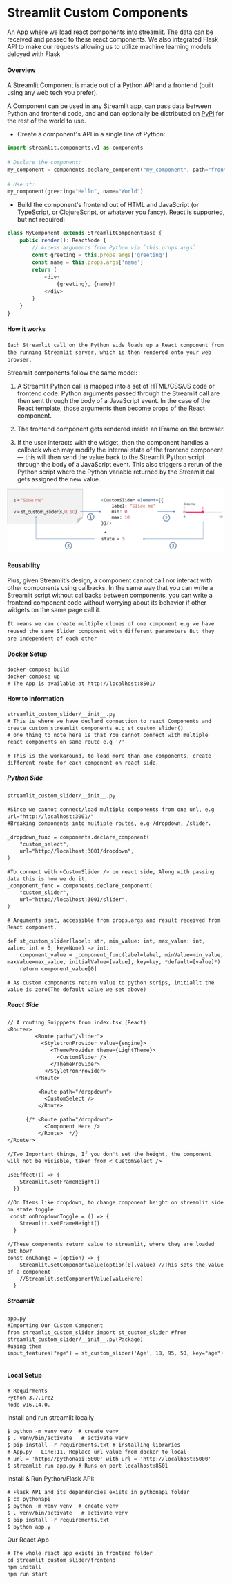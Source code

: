 # Streamlit Custom Components

An App where we load react components into streamlit. The data can be received and passed to these react components. We also integrated Flask API to make our requests allowing us to utilize machine learning models deloyed with Flask

#### Overview

A Streamlit Component is made out of a Python API and a frontend (built using any web tech you prefer).

A Component can be used in any Streamlit app, can pass data between Python and frontend code, and and can optionally be distributed on [PyPI](https://pypi.org/) for the rest of the world to use.

-   Create a component's API in a single line of Python:

```python
import streamlit.components.v1 as components

# Declare the component:
my_component = components.declare_component("my_component", path="frontend/build")

# Use it:
my_component(greeting="Hello", name="World")
```

-   Build the component's frontend out of HTML and JavaScript (or TypeScript, or ClojureScript, or whatever you fancy). React is supported, but not required:

```typescript
class MyComponent extends StreamlitComponentBase {
    public render(): ReactNode {
        // Access arguments from Python via `this.props.args`:
        const greeting = this.props.args['greeting']
        const name = this.props.args['name']
        return (
            <div>
                {greeting}, {name}!
            </div>
        )
    }
}
```

#### How it works

`Each Streamlit call on the Python side loads up a React component from the running Streamlit server, which is then rendered onto your web browser.`

Streamlit components follow the same model:

1. A Streamlit Python call is mapped into a set of HTML/CSS/JS code or frontend code. Python arguments passed through the Streamlit call are then sent through the body of a JavaScript event. In the case of the React template, those arguments then become props of the React component.

2. The frontend component gets rendered inside an IFrame on the browser.

3. If the user interacts with the widget, then the component handles a callback which may modify the internal state of the frontend component — this will then send the value back to the Streamlit Python script through the body of a JavaScript event. This also triggers a rerun of the Python script where the Python variable returned by the Streamlit call gets assigned the new value.

![Overview](images/overview.PNG)

#### Reusability

Plus, given Streamlit’s design, a component cannot call nor interact with other components using callbacks. In the same way that you can write a Streamlit script without callbacks between components, you can write a frontend component code without worrying about its behavior if other widgets on the same page call it.

`It means we can create multiple clones of one component e.g we have reused the same Slider component with different parameters But they are independent of each other`

#### Docker Setup

```
docker-compose build
docker-compose up
# The App is available at http://localhost:8501/
```

#### How to Information

```
streamlit_custom_slider/__init__.py
# This is where we have declard connection to react Components and create custom streamlit components e.g st_custom_slider()
# one thing to note here is that You cannot connect with multiple react components on same route e.g '/'

# This is the workaround, to load more than one components, create different route for each component on react side.

```

##### Python Side

```
streamlit_custom_slider/__init__.py

#Since we cannot connect/load multiple components from one url, e.g url="http://localhost:3001/"
#Breaking components into multiple routes, e.g /dropdown, /slider.

_dropdown_func = components.declare_component(
    "custom_select",
    url="http://localhost:3001/dropdown",
)

#To connect with <CustomSlider /> on react side, Along with passing data this is how we do it,
_component_func = components.declare_component(
    "custom_slider",
    url="http://localhost:3001/slider",
)

# Arguments sent, accessible from props.args and result received from React component,

def st_custom_slider(label: str, min_value: int, max_value: int, value: int = 0, key=None) -> int:
    component_value = _component_func(label=label, minValue=min_value, maxValue=max_value, initialValue=[value], key=key, *default=[value]*)
    return component_value[0]

# As custom components return value to python scrips, initiallt the value is zero(The default value we set above)
```

##### React Side

```
// A routing Snipppets from index.tsx (React)
<Router>
         <Route path="/slider">
           <StyletronProvider value={engine}>
              <ThemeProvider theme={LightTheme}>
                <CustomSlider />
              </ThemeProvider>
            </StyletronProvider>
         </Route>

          <Route path="/dropdown">
            <CustomSelect />
          </Route>

      {/* <Route path="/dropdown">
            <Component Here />
          </Route>  */}
</Router>

//Two Important things, If you don't set the height, the component will not be visisble, taken from < CustomSelect />

useEffect(() => {
    Streamlit.setFrameHeight()
  })

//On Items like dropdown, to change component height on streamlit side on state toggle
 const onDropdownToggle = () => {
    Streamlit.setFrameHeight()
  }

//These components return value to streamlit, where they are loaded but how?
const onChange = (option) => {
    Streamlit.setComponentValue(option[0].value) //This sets the value of a component
    //Streamlit.setComponentValue(valueHere)
  }
```

##### Streamlit

```
app.py
#Importing Our Custom Component
from streamlit_custom_slider import st_custom_slider #from streamlit_custom_slider/__init__.py(Package)
#using them
input_features["age"] = st_custom_slider('Age', 18, 95, 50, key="age")


```

#### Local Setup

```
# Requirments
Python 3.7.1rc2
node v16.14.0.
```

Install and run streamlit locally

```
$ python -m venv venv  # create venv
$ . venv/bin/activate   # activate venv
$ pip install -r requirements.txt # installing libraries
# App.py - Line:11, Replace url value from docker to local
# url = 'http://pythonapi:5000' with url = 'http://localhost:5000'
$ streamlit run app.py # Runs on port localhost:8501
```

Install & Run Python/Flask API:

```
# Flask API and its dependencies exists in pythonapi folder
$ cd pythonapi
$ python -m venv venv  # create venv
$ . venv/bin/activate   # activate venv
$ pip install -r requirements.txt
$ python app.y
```

Our React App

```
# The whole react app exists in frontend folder
cd streamlit_custom_slider/frontend
npm install
npm run start
```
